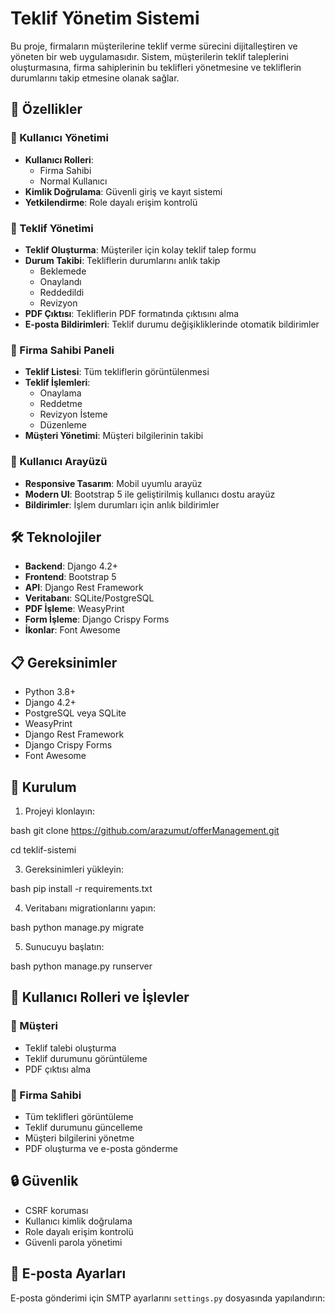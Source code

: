 # Teklif Yönetim Sistemi

Bu proje, firmaların müşterilerine teklif verme sürecini dijitalleştiren ve yöneten bir web uygulamasıdır. Sistem, müşterilerin teklif taleplerini oluşturmasına, firma sahiplerinin bu teklifleri yönetmesine ve tekliflerin durumlarını takip etmesine olanak sağlar.

## 🚀 Özellikler

### 👥 Kullanıcı Yönetimi
- **Kullanıcı Rolleri**: 
  - Firma Sahibi
  - Normal Kullanıcı
- **Kimlik Doğrulama**: Güvenli giriş ve kayıt sistemi
- **Yetkilendirme**: Role dayalı erişim kontrolü

### 📝 Teklif Yönetimi
- **Teklif Oluşturma**: Müşteriler için kolay teklif talep formu
- **Durum Takibi**: Tekliflerin durumlarını anlık takip
  - Beklemede
  - Onaylandı
  - Reddedildi
  - Revizyon
- **PDF Çıktısı**: Tekliflerin PDF formatında çıktısını alma
- **E-posta Bildirimleri**: Teklif durumu değişikliklerinde otomatik bildirimler

### 💼 Firma Sahibi Paneli
- **Teklif Listesi**: Tüm tekliflerin görüntülenmesi
- **Teklif İşlemleri**:
  - Onaylama
  - Reddetme
  - Revizyon İsteme
  - Düzenleme
- **Müşteri Yönetimi**: Müşteri bilgilerinin takibi

### 🎨 Kullanıcı Arayüzü
- **Responsive Tasarım**: Mobil uyumlu arayüz
- **Modern UI**: Bootstrap 5 ile geliştirilmiş kullanıcı dostu arayüz
- **Bildirimler**: İşlem durumları için anlık bildirimler

## 🛠 Teknolojiler

- **Backend**: Django 4.2+
- **Frontend**: Bootstrap 5
- **API**: Django Rest Framework
- **Veritabanı**: SQLite/PostgreSQL
- **PDF İşleme**: WeasyPrint
- **Form İşleme**: Django Crispy Forms
- **İkonlar**: Font Awesome

## 📋 Gereksinimler 

- Python 3.8+
- Django 4.2+
- PostgreSQL veya SQLite
- WeasyPrint
- Django Rest Framework
- Django Crispy Forms
- Font Awesome

## 🚀 Kurulum

1. Projeyi klonlayın:

bash
git clone https://github.com/arazumut/offerManagement.git

cd teklif-sistemi


3. Gereksinimleri yükleyin:

bash
pip install -r requirements.txt



4. Veritabanı migrationlarını yapın:

bash
python manage.py migrate



5. Sunucuyu başlatın:

bash
python manage.py runserver


## 👥 Kullanıcı Rolleri ve İşlevler

### 📱 Müşteri
- Teklif talebi oluşturma
- Teklif durumunu görüntüleme
- PDF çıktısı alma

### 👔 Firma Sahibi
- Tüm teklifleri görüntüleme
- Teklif durumunu güncelleme
- Müşteri bilgilerini yönetme
- PDF oluşturma ve e-posta gönderme

## 🔒 Güvenlik

- CSRF koruması
- Kullanıcı kimlik doğrulama
- Role dayalı erişim kontrolü
- Güvenli parola yönetimi

## 📧 E-posta Ayarları

E-posta gönderimi için SMTP ayarlarını `settings.py` dosyasında yapılandırın:






